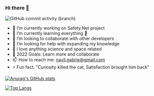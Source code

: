 ### Hi there 👋
![GitHub commit activity (branch)](https://img.shields.io/github/commit-activity/w/nav-03/nav-03)

- 🔭 I’m currently working on Safety.Net project
- 🌱 I’m currently learning everything 🤣
- 👯 I’m looking to collaborate with other developers
- 🤔 I’m looking for help with expanding my knowledge
- 💬 I love anything science and space related
- 🥅 2022 Goals: Learn more and collaborate
- 📫 How to reach me: navil.gabrie@gmail.com
- ⚡ Fun fact: "Curiosity killed the cat, Satisfaction brought him back"

[![Anurag's GitHub stats](https://github-readme-stats.vercel.app/api?username=nav-03&theme=react&show_icons=true)](https://github.com/anuraghazra/github-readme-stats)

[![Top Langs](https://github-readme-stats.vercel.app/api/top-langs/?username=nav-03&theme=react&show_icons=true&layout=compact)](https://github.com/anuraghazra/github-readme-stats)


